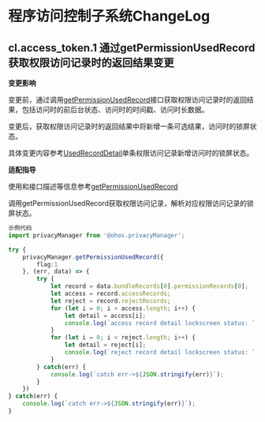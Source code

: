 # 程序访问控制子系统ChangeLog
## cl.access_token.1 通过getPermissionUsedRecord获取权限访问记录时的返回结果变更

**变更影响**

变更前，通过调用[getPermissionUsedRecord](../../../application-dev/reference/apis/js-apis-privacyManager.md#privacymanagergetPermissionUsedRecord)接口获取权限访问记录时的返回结果，包括访问时的前后台状态、访问时的时间戳、访问时长数据。

变更后，获取权限访问记录时的返回结果中将新增一条可选结果，访问时的锁屏状态。

具体变更内容参考[UsedRecordDetail](../../../application-dev/reference/apis/js-apis-privacyManager.md#UsedRecordDetail)单条权限访问记录新增访问时的锁屏状态。

**适配指导**

使用和接口描述等信息参考[getPermissionUsedRecord](../../../application-dev/reference/apis/js-apis-privacyManager.md#privacymanagergetPermissionUsedRecord)

调用getPermissionUsedRecord获取权限访问记录，解析对应权限访问记录的锁屏状态。
```ts
示例代码
import privacyManager from '@ohos.privacyManager';

try {
    privacyManager.getPermissionUsedRecord({
        flag:1
    }, (err, data) => {
        try {
            let record = data.bundleRecords[0].permissionRecords[0];
            let access = record.accessRecords;
            let reject = record.rejectRecords;
            for (let i = 0; i < access.length; i++) {
                let detail = access[i];
                console.log(`access record detail lockscreen status: ` + detail.lockScreenStatus);
            }
            for (let i = 0; i < reject.length; i++) {
                let detail = reject[i];
                console.log(`reject record detail lockscreen status: ` + detail.lockScreenStatus);
            }
        } catch(err) {
            console.log(`catch err->${JSON.stringify(err)}`);
        }
    })
} catch(err) {
    console.log(`catch err->${JSON.stringify(err)}`);
}
```
